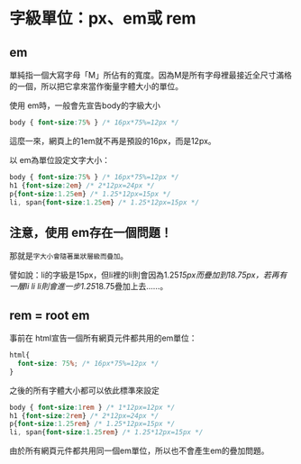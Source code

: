 # 字級單位：px、em或 rem

## em

單純指一個大寫字母「M」所佔有的寬度。因為M是所有字母裡最接近全尺寸滿格的一個，所以把它拿來當作衡量字體大小的單位。

使用 em時，一般會先宣告body的字級大小

```css
body { font-size:75% } /* 16px*75%=12px */
```

這麼一來，網頁上的1em就不再是預設的16px，而是12px。

以 em為單位設定文字大小：

```css
body { font-size:75% } /* 16px*75%=12px */
h1 {font-size:2em} /* 2*12px=24px */
p{font-size:1.25em} /* 1.25*12px=15px */
li, span{font-size:1.25em} /* 1.25*12px=15px */
```

## 注意，使用 em存在一個問題！

那就是`字大小會隨著巢狀層級而疊加`。

譬如說：li的字級是15px，但li裡的li則會因為1.25*15px而疊加到18.75px，若再有一層li li li則會進一步1.25*18.75疊加上去……。

## rem = root em

事前在 html宣告一個所有網頁元件都共用的em單位：

```css
html{
  font-size: 75%; /* 16px*75%=12px */
}
```

之後的所有字體大小都可以依此標準來設定

```css
body { font-size:1rem } /* 1*12px=12px */
h1 {font-size:2rem} /* 2*12px=24px */
p{font-size:1.25rem} /* 1.25*12px=15px */
li, span{font-size:1.25rem} /* 1.25*12px=15px */
```

由於所有網頁元件都共用同一個em單位，所以也不會產生em的疊加問題。



